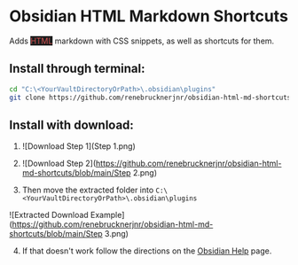 # Obsidian HTML Markdown Shortcuts

Adds <span style="color:#D05050;background:#1E1E1E;">HTML</span> markdown with CSS snippets, as well as shortcuts for them.

## Install through terminal:

```bash
cd "C:\<YourVaultDirectoryOrPath>\.obsidian\plugins"
git clone https://github.com/renebrucknerjnr/obsidian-html-md-shortcuts.git
```

## Install with download:
1. ![Download Step 1](Step 1.png)

2. ![Download Step 2](https://github.com/renebrucknerjnr/obsidian-html-md-shortcuts/blob/main/Step 2.png)

3. Then move the extracted folder into `C:\<YourVaultDirectoryOrPath>\.obsidian\plugins`

![Extracted Download Example](https://github.com/renebrucknerjnr/obsidian-html-md-shortcuts/blob/main/Step 3.png)

4. If that doesn't work follow the directions on the [Obsidian Help](https://help.obsidian.md/Extending+Obsidian/Community+plugins) page.
